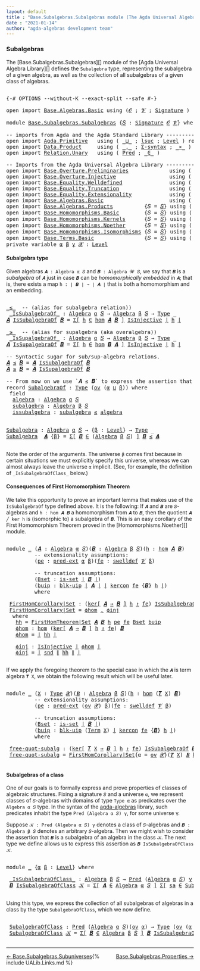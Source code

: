 ```yaml
---
layout: default
title : "Base.Subalgebras.Subalgebras module (The Agda Universal Algebra Library)"
date : "2021-01-14"
author: "agda-algebras development team"
---
```


### <a id="subalgebras">Subalgebras</a>

The [Base.Subalgebras.Subalgebras][] module of the [Agda Universal Algebra Library][] defines the `Subalgebra` type, representing the subalgebra of a given algebra, as well as the collection of all subalgebras of a given class of algebras.

<pre class="Agda">

<a id="466" class="Symbol">{-#</a> <a id="470" class="Keyword">OPTIONS</a> <a id="478" class="Pragma">--without-K</a> <a id="490" class="Pragma">--exact-split</a> <a id="504" class="Pragma">--safe</a> <a id="511" class="Symbol">#-}</a>

<a id="516" class="Keyword">open</a> <a id="521" class="Keyword">import</a> <a id="528" href="Base.Algebras.Basic.html" class="Module">Base.Algebras.Basic</a> <a id="548" class="Keyword">using</a> <a id="554" class="Symbol">(</a><a id="555" href="Base.Algebras.Basic.html#1160" class="Generalizable">𝓞</a> <a id="557" class="Symbol">;</a> <a id="559" href="Base.Algebras.Basic.html#1162" class="Generalizable">𝓥</a> <a id="561" class="Symbol">;</a> <a id="563" href="Base.Algebras.Basic.html#3888" class="Function">Signature</a> <a id="573" class="Symbol">)</a>

<a id="576" class="Keyword">module</a> <a id="583" href="Base.Subalgebras.Subalgebras.html" class="Module">Base.Subalgebras.Subalgebras</a> <a id="612" class="Symbol">{</a><a id="613" href="Base.Subalgebras.Subalgebras.html#613" class="Bound">𝑆</a> <a id="615" class="Symbol">:</a> <a id="617" href="Base.Algebras.Basic.html#3888" class="Function">Signature</a> <a id="627" href="Base.Algebras.Basic.html#1160" class="Generalizable">𝓞</a> <a id="629" href="Base.Algebras.Basic.html#1162" class="Generalizable">𝓥</a><a id="630" class="Symbol">}</a> <a id="632" class="Keyword">where</a>

<a id="639" class="Comment">-- imports from Agda and the Agda Standard Library ------------------------------------</a>
<a id="727" class="Keyword">open</a> <a id="732" class="Keyword">import</a> <a id="739" href="Agda.Primitive.html" class="Module">Agda.Primitive</a>   <a id="756" class="Keyword">using</a> <a id="762" class="Symbol">(</a> <a id="764" href="Agda.Primitive.html#810" class="Primitive Operator">_⊔_</a> <a id="768" class="Symbol">;</a> <a id="770" href="Agda.Primitive.html#780" class="Primitive">lsuc</a> <a id="775" class="Symbol">;</a> <a id="777" href="Agda.Primitive.html#597" class="Postulate">Level</a> <a id="783" class="Symbol">)</a> <a id="785" class="Keyword">renaming</a> <a id="794" class="Symbol">(</a> <a id="796" href="Agda.Primitive.html#326" class="Primitive">Set</a> <a id="800" class="Symbol">to</a> <a id="803" class="Primitive">Type</a> <a id="808" class="Symbol">)</a>
<a id="810" class="Keyword">open</a> <a id="815" class="Keyword">import</a> <a id="822" href="Data.Product.html" class="Module">Data.Product</a>     <a id="839" class="Keyword">using</a> <a id="845" class="Symbol">(</a> <a id="847" href="Agda.Builtin.Sigma.html#236" class="InductiveConstructor Operator">_,_</a> <a id="851" class="Symbol">;</a> <a id="853" href="Data.Product.html#916" class="Function">Σ-syntax</a> <a id="862" class="Symbol">;</a> <a id="864" href="Data.Product.html#1167" class="Function Operator">_×_</a> <a id="868" class="Symbol">)</a> <a id="870" class="Keyword">renaming</a> <a id="879" class="Symbol">(</a> <a id="881" href="Agda.Builtin.Sigma.html#264" class="Field">proj₂</a> <a id="887" class="Symbol">to</a> <a id="890" class="Field">snd</a> <a id="894" class="Symbol">)</a>
<a id="896" class="Keyword">open</a> <a id="901" class="Keyword">import</a> <a id="908" href="Relation.Unary.html" class="Module">Relation.Unary</a>   <a id="925" class="Keyword">using</a> <a id="931" class="Symbol">(</a> <a id="933" href="Relation.Unary.html#1101" class="Function">Pred</a> <a id="938" class="Symbol">;</a> <a id="940" href="Relation.Unary.html#1523" class="Function Operator">_∈_</a> <a id="944" class="Symbol">)</a>

<a id="947" class="Comment">-- Imports from the Agda Universal Algebra Library ------------------------------------</a>
<a id="1035" class="Keyword">open</a> <a id="1040" class="Keyword">import</a> <a id="1047" href="Base.Overture.Preliminaries.html" class="Module">Base.Overture.Preliminaries</a>             <a id="1087" class="Keyword">using</a> <a id="1093" class="Symbol">(</a> <a id="1095" href="Base.Overture.Preliminaries.html#4402" class="Function Operator">∣_∣</a> <a id="1099" class="Symbol">;</a> <a id="1101" href="Base.Overture.Preliminaries.html#4440" class="Function Operator">∥_∥</a> <a id="1105" class="Symbol">)</a>
<a id="1107" class="Keyword">open</a> <a id="1112" class="Keyword">import</a> <a id="1119" href="Base.Overture.Injective.html" class="Module">Base.Overture.Injective</a>                 <a id="1159" class="Keyword">using</a> <a id="1165" class="Symbol">(</a> <a id="1167" href="Base.Overture.Injective.html#1280" class="Function">IsInjective</a> <a id="1179" class="Symbol">)</a>
<a id="1181" class="Keyword">open</a> <a id="1186" class="Keyword">import</a> <a id="1193" href="Base.Equality.Welldefined.html" class="Module">Base.Equality.Welldefined</a>               <a id="1233" class="Keyword">using</a> <a id="1239" class="Symbol">(</a> <a id="1241" href="Base.Equality.Welldefined.html#2671" class="Function">swelldef</a> <a id="1250" class="Symbol">)</a>
<a id="1252" class="Keyword">open</a> <a id="1257" class="Keyword">import</a> <a id="1264" href="Base.Equality.Truncation.html" class="Module">Base.Equality.Truncation</a>                <a id="1304" class="Keyword">using</a> <a id="1310" class="Symbol">(</a> <a id="1312" href="Base.Equality.Truncation.html#6546" class="Function">is-set</a> <a id="1319" class="Symbol">;</a> <a id="1321" href="Base.Equality.Truncation.html#10819" class="Function">blk-uip</a> <a id="1329" class="Symbol">)</a>
<a id="1331" class="Keyword">open</a> <a id="1336" class="Keyword">import</a> <a id="1343" href="Base.Equality.Extensionality.html" class="Module">Base.Equality.Extensionality</a>            <a id="1383" class="Keyword">using</a> <a id="1389" class="Symbol">(</a> <a id="1391" href="Base.Equality.Extensionality.html#3111" class="Function">pred-ext</a> <a id="1400" class="Symbol">)</a>
<a id="1402" class="Keyword">open</a> <a id="1407" class="Keyword">import</a> <a id="1414" href="Base.Algebras.Basic.html" class="Module">Base.Algebras.Basic</a>                     <a id="1454" class="Keyword">using</a> <a id="1460" class="Symbol">(</a> <a id="1462" href="Base.Algebras.Basic.html#6257" class="Function">Algebra</a> <a id="1470" class="Symbol">)</a>
<a id="1472" class="Keyword">open</a> <a id="1477" class="Keyword">import</a> <a id="1484" href="Base.Algebras.Products.html" class="Module">Base.Algebras.Products</a>          <a id="1516" class="Symbol">{</a><a id="1517" class="Argument">𝑆</a> <a id="1519" class="Symbol">=</a> <a id="1521" href="Base.Subalgebras.Subalgebras.html#613" class="Bound">𝑆</a><a id="1522" class="Symbol">}</a> <a id="1524" class="Keyword">using</a> <a id="1530" class="Symbol">(</a> <a id="1532" href="Base.Algebras.Products.html#3165" class="Function">ov</a> <a id="1535" class="Symbol">)</a>
<a id="1537" class="Keyword">open</a> <a id="1542" class="Keyword">import</a> <a id="1549" href="Base.Homomorphisms.Basic.html" class="Module">Base.Homomorphisms.Basic</a>        <a id="1581" class="Symbol">{</a><a id="1582" class="Argument">𝑆</a> <a id="1584" class="Symbol">=</a> <a id="1586" href="Base.Subalgebras.Subalgebras.html#613" class="Bound">𝑆</a><a id="1587" class="Symbol">}</a> <a id="1589" class="Keyword">using</a> <a id="1595" class="Symbol">(</a> <a id="1597" href="Base.Homomorphisms.Basic.html#2682" class="Function">hom</a> <a id="1601" class="Symbol">)</a>
<a id="1603" class="Keyword">open</a> <a id="1608" class="Keyword">import</a> <a id="1615" href="Base.Homomorphisms.Kernels.html" class="Module">Base.Homomorphisms.Kernels</a>      <a id="1647" class="Symbol">{</a><a id="1648" class="Argument">𝑆</a> <a id="1650" class="Symbol">=</a> <a id="1652" href="Base.Subalgebras.Subalgebras.html#613" class="Bound">𝑆</a><a id="1653" class="Symbol">}</a> <a id="1655" class="Keyword">using</a> <a id="1661" class="Symbol">(</a> <a id="1663" href="Base.Homomorphisms.Kernels.html#2677" class="Function">kercon</a> <a id="1670" class="Symbol">;</a> <a id="1672" href="Base.Homomorphisms.Kernels.html#3085" class="Function Operator">ker[_⇒_]_↾_</a> <a id="1684" class="Symbol">)</a>
<a id="1686" class="Keyword">open</a> <a id="1691" class="Keyword">import</a> <a id="1698" href="Base.Homomorphisms.Noether.html" class="Module">Base.Homomorphisms.Noether</a>      <a id="1730" class="Symbol">{</a><a id="1731" class="Argument">𝑆</a> <a id="1733" class="Symbol">=</a> <a id="1735" href="Base.Subalgebras.Subalgebras.html#613" class="Bound">𝑆</a><a id="1736" class="Symbol">}</a> <a id="1738" class="Keyword">using</a> <a id="1744" class="Symbol">(</a> <a id="1746" href="Base.Homomorphisms.Noether.html#4040" class="Function">FirstHomTheorem|Set</a> <a id="1766" class="Symbol">)</a>
<a id="1768" class="Keyword">open</a> <a id="1773" class="Keyword">import</a> <a id="1780" href="Base.Homomorphisms.Isomorphisms.html" class="Module">Base.Homomorphisms.Isomorphisms</a> <a id="1812" class="Symbol">{</a><a id="1813" class="Argument">𝑆</a> <a id="1815" class="Symbol">=</a> <a id="1817" href="Base.Subalgebras.Subalgebras.html#613" class="Bound">𝑆</a><a id="1818" class="Symbol">}</a> <a id="1820" class="Keyword">using</a> <a id="1826" class="Symbol">(</a> <a id="1828" href="Base.Homomorphisms.Isomorphisms.html#2378" class="Record Operator">_≅_</a> <a id="1832" class="Symbol">)</a>
<a id="1834" class="Keyword">open</a> <a id="1839" class="Keyword">import</a> <a id="1846" href="Base.Terms.Basic.html" class="Module">Base.Terms.Basic</a>                <a id="1878" class="Symbol">{</a><a id="1879" class="Argument">𝑆</a> <a id="1881" class="Symbol">=</a> <a id="1883" href="Base.Subalgebras.Subalgebras.html#613" class="Bound">𝑆</a><a id="1884" class="Symbol">}</a> <a id="1886" class="Keyword">using</a> <a id="1892" class="Symbol">(</a> <a id="1894" href="Base.Terms.Basic.html#3304" class="Function">𝑻</a> <a id="1896" class="Symbol">;</a> <a id="1898" href="Base.Terms.Basic.html#2021" class="Datatype">Term</a> <a id="1903" class="Symbol">)</a>
<a id="1905" class="Keyword">private</a> <a id="1913" class="Keyword">variable</a> <a id="1922" href="Base.Subalgebras.Subalgebras.html#1922" class="Generalizable">α</a> <a id="1924" href="Base.Subalgebras.Subalgebras.html#1924" class="Generalizable">β</a> <a id="1926" href="Base.Subalgebras.Subalgebras.html#1926" class="Generalizable">γ</a> <a id="1928" href="Base.Subalgebras.Subalgebras.html#1928" class="Generalizable">𝓧</a> <a id="1930" class="Symbol">:</a> <a id="1932" href="Agda.Primitive.html#597" class="Postulate">Level</a>
</pre>


#### <a id="subalgebra-type">Subalgebra type</a>

Given algebras `𝑨 : Algebra α 𝑆` and `𝑩 : Algebra 𝓦 𝑆`, we say that `𝑩` is a *subalgebra* of `𝑨` just in case `𝑩` can be *homomorphically embedded* in `𝑨`; that is, there exists a map `h : ∣ 𝑩 ∣ → ∣ 𝑨 ∣` that is both a homomorphism and an embedding.

<pre class="Agda">

<a id="_≤_"></a><a id="2266" href="Base.Subalgebras.Subalgebras.html#2266" class="Function Operator">_≤_</a>  <a id="2271" class="Comment">-- (alias for subalgebra relation))</a>
 <a id="_IsSubalgebraOf_"></a><a id="2308" href="Base.Subalgebras.Subalgebras.html#2308" class="Function Operator">_IsSubalgebraOf_</a> <a id="2325" class="Symbol">:</a> <a id="2327" href="Base.Algebras.Basic.html#6257" class="Function">Algebra</a> <a id="2335" href="Base.Subalgebras.Subalgebras.html#1922" class="Generalizable">α</a> <a id="2337" href="Base.Subalgebras.Subalgebras.html#613" class="Bound">𝑆</a> <a id="2339" class="Symbol">→</a> <a id="2341" href="Base.Algebras.Basic.html#6257" class="Function">Algebra</a> <a id="2349" href="Base.Subalgebras.Subalgebras.html#1924" class="Generalizable">β</a> <a id="2351" href="Base.Subalgebras.Subalgebras.html#613" class="Bound">𝑆</a> <a id="2353" class="Symbol">→</a> <a id="2355" href="Base.Subalgebras.Subalgebras.html#803" class="Primitive">Type</a> <a id="2360" class="Symbol">_</a>
<a id="2362" href="Base.Subalgebras.Subalgebras.html#2362" class="Bound">𝑨</a> <a id="2364" href="Base.Subalgebras.Subalgebras.html#2308" class="Function Operator">IsSubalgebraOf</a> <a id="2379" href="Base.Subalgebras.Subalgebras.html#2379" class="Bound">𝑩</a> <a id="2381" class="Symbol">=</a> <a id="2383" href="Data.Product.html#916" class="Function">Σ[</a> <a id="2386" href="Base.Subalgebras.Subalgebras.html#2386" class="Bound">h</a> <a id="2388" href="Data.Product.html#916" class="Function">∈</a> <a id="2390" href="Base.Homomorphisms.Basic.html#2682" class="Function">hom</a> <a id="2394" href="Base.Subalgebras.Subalgebras.html#2362" class="Bound">𝑨</a> <a id="2396" href="Base.Subalgebras.Subalgebras.html#2379" class="Bound">𝑩</a> <a id="2398" href="Data.Product.html#916" class="Function">]</a> <a id="2400" href="Base.Overture.Injective.html#1280" class="Function">IsInjective</a> <a id="2412" href="Base.Overture.Preliminaries.html#4402" class="Function Operator">∣</a> <a id="2414" href="Base.Subalgebras.Subalgebras.html#2386" class="Bound">h</a> <a id="2416" href="Base.Overture.Preliminaries.html#4402" class="Function Operator">∣</a>

<a id="_≥_"></a><a id="2419" href="Base.Subalgebras.Subalgebras.html#2419" class="Function Operator">_≥_</a>  <a id="2424" class="Comment">-- (alias for supalgebra (aka overalgebra))</a>
 <a id="_IsSupalgebraOf_"></a><a id="2469" href="Base.Subalgebras.Subalgebras.html#2469" class="Function Operator">_IsSupalgebraOf_</a> <a id="2486" class="Symbol">:</a> <a id="2488" href="Base.Algebras.Basic.html#6257" class="Function">Algebra</a> <a id="2496" href="Base.Subalgebras.Subalgebras.html#1922" class="Generalizable">α</a> <a id="2498" href="Base.Subalgebras.Subalgebras.html#613" class="Bound">𝑆</a> <a id="2500" class="Symbol">→</a> <a id="2502" href="Base.Algebras.Basic.html#6257" class="Function">Algebra</a> <a id="2510" href="Base.Subalgebras.Subalgebras.html#1924" class="Generalizable">β</a> <a id="2512" href="Base.Subalgebras.Subalgebras.html#613" class="Bound">𝑆</a> <a id="2514" class="Symbol">→</a> <a id="2516" href="Base.Subalgebras.Subalgebras.html#803" class="Primitive">Type</a> <a id="2521" class="Symbol">_</a>
<a id="2523" href="Base.Subalgebras.Subalgebras.html#2523" class="Bound">𝑨</a> <a id="2525" href="Base.Subalgebras.Subalgebras.html#2469" class="Function Operator">IsSupalgebraOf</a> <a id="2540" href="Base.Subalgebras.Subalgebras.html#2540" class="Bound">𝑩</a> <a id="2542" class="Symbol">=</a> <a id="2544" href="Data.Product.html#916" class="Function">Σ[</a> <a id="2547" href="Base.Subalgebras.Subalgebras.html#2547" class="Bound">h</a> <a id="2549" href="Data.Product.html#916" class="Function">∈</a> <a id="2551" href="Base.Homomorphisms.Basic.html#2682" class="Function">hom</a> <a id="2555" href="Base.Subalgebras.Subalgebras.html#2540" class="Bound">𝑩</a> <a id="2557" href="Base.Subalgebras.Subalgebras.html#2523" class="Bound">𝑨</a> <a id="2559" href="Data.Product.html#916" class="Function">]</a> <a id="2561" href="Base.Overture.Injective.html#1280" class="Function">IsInjective</a> <a id="2573" href="Base.Overture.Preliminaries.html#4402" class="Function Operator">∣</a> <a id="2575" href="Base.Subalgebras.Subalgebras.html#2547" class="Bound">h</a> <a id="2577" href="Base.Overture.Preliminaries.html#4402" class="Function Operator">∣</a>

<a id="2580" class="Comment">-- Syntactic sugar for sub/sup-algebra relations.</a>
<a id="2630" href="Base.Subalgebras.Subalgebras.html#2630" class="Bound">𝑨</a> <a id="2632" href="Base.Subalgebras.Subalgebras.html#2266" class="Function Operator">≤</a> <a id="2634" href="Base.Subalgebras.Subalgebras.html#2634" class="Bound">𝑩</a> <a id="2636" class="Symbol">=</a> <a id="2638" href="Base.Subalgebras.Subalgebras.html#2630" class="Bound">𝑨</a> <a id="2640" href="Base.Subalgebras.Subalgebras.html#2308" class="Function Operator">IsSubalgebraOf</a> <a id="2655" href="Base.Subalgebras.Subalgebras.html#2634" class="Bound">𝑩</a>
<a id="2657" href="Base.Subalgebras.Subalgebras.html#2657" class="Bound">𝑨</a> <a id="2659" href="Base.Subalgebras.Subalgebras.html#2419" class="Function Operator">≥</a> <a id="2661" href="Base.Subalgebras.Subalgebras.html#2661" class="Bound">𝑩</a> <a id="2663" class="Symbol">=</a> <a id="2665" href="Base.Subalgebras.Subalgebras.html#2657" class="Bound">𝑨</a> <a id="2667" href="Base.Subalgebras.Subalgebras.html#2469" class="Function Operator">IsSupalgebraOf</a> <a id="2682" href="Base.Subalgebras.Subalgebras.html#2661" class="Bound">𝑩</a>

<a id="2685" class="Comment">-- From now on we use `𝑨 ≤ 𝑩` to express the assertion that `𝑨` is a subalgebra of `𝑩`.</a>
<a id="2773" class="Keyword">record</a> <a id="SubalgebraOf"></a><a id="2780" href="Base.Subalgebras.Subalgebras.html#2780" class="Record">SubalgebraOf</a> <a id="2793" class="Symbol">:</a> <a id="2795" href="Base.Subalgebras.Subalgebras.html#803" class="Primitive">Type</a> <a id="2800" class="Symbol">(</a><a id="2801" href="Base.Algebras.Products.html#3165" class="Function">ov</a> <a id="2804" class="Symbol">(</a><a id="2805" href="Base.Subalgebras.Subalgebras.html#2805" class="Bound">α</a> <a id="2807" href="Agda.Primitive.html#810" class="Primitive Operator">⊔</a> <a id="2809" href="Base.Subalgebras.Subalgebras.html#2809" class="Bound">β</a><a id="2810" class="Symbol">))</a> <a id="2813" class="Keyword">where</a>
 <a id="2820" class="Keyword">field</a>
  <a id="SubalgebraOf.algebra"></a><a id="2828" href="Base.Subalgebras.Subalgebras.html#2828" class="Field">algebra</a> <a id="2836" class="Symbol">:</a> <a id="2838" href="Base.Algebras.Basic.html#6257" class="Function">Algebra</a> <a id="2846" href="Base.Subalgebras.Subalgebras.html#2805" class="Bound">α</a> <a id="2848" href="Base.Subalgebras.Subalgebras.html#613" class="Bound">𝑆</a>
  <a id="SubalgebraOf.subalgebra"></a><a id="2852" href="Base.Subalgebras.Subalgebras.html#2852" class="Field">subalgebra</a> <a id="2863" class="Symbol">:</a> <a id="2865" href="Base.Algebras.Basic.html#6257" class="Function">Algebra</a> <a id="2873" href="Base.Subalgebras.Subalgebras.html#2809" class="Bound">β</a> <a id="2875" href="Base.Subalgebras.Subalgebras.html#613" class="Bound">𝑆</a>
  <a id="SubalgebraOf.issubalgebra"></a><a id="2879" href="Base.Subalgebras.Subalgebras.html#2879" class="Field">issubalgebra</a> <a id="2892" class="Symbol">:</a> <a id="2894" href="Base.Subalgebras.Subalgebras.html#2852" class="Field">subalgebra</a> <a id="2905" href="Base.Subalgebras.Subalgebras.html#2266" class="Function Operator">≤</a> <a id="2907" href="Base.Subalgebras.Subalgebras.html#2828" class="Field">algebra</a>


<a id="Subalgebra"></a><a id="2917" href="Base.Subalgebras.Subalgebras.html#2917" class="Function">Subalgebra</a> <a id="2928" class="Symbol">:</a> <a id="2930" href="Base.Algebras.Basic.html#6257" class="Function">Algebra</a> <a id="2938" href="Base.Subalgebras.Subalgebras.html#1922" class="Generalizable">α</a> <a id="2940" href="Base.Subalgebras.Subalgebras.html#613" class="Bound">𝑆</a> <a id="2942" class="Symbol">→</a> <a id="2944" class="Symbol">{</a><a id="2945" href="Base.Subalgebras.Subalgebras.html#2945" class="Bound">β</a> <a id="2947" class="Symbol">:</a> <a id="2949" href="Agda.Primitive.html#597" class="Postulate">Level</a><a id="2954" class="Symbol">}</a> <a id="2956" class="Symbol">→</a> <a id="2958" href="Base.Subalgebras.Subalgebras.html#803" class="Primitive">Type</a> <a id="2963" class="Symbol">_</a>
<a id="2965" href="Base.Subalgebras.Subalgebras.html#2917" class="Function">Subalgebra</a>  <a id="2977" href="Base.Subalgebras.Subalgebras.html#2977" class="Bound">𝑨</a> <a id="2979" class="Symbol">{</a><a id="2980" href="Base.Subalgebras.Subalgebras.html#2980" class="Bound">β</a><a id="2981" class="Symbol">}</a> <a id="2983" class="Symbol">=</a> <a id="2985" href="Data.Product.html#916" class="Function">Σ[</a> <a id="2988" href="Base.Subalgebras.Subalgebras.html#2988" class="Bound">𝑩</a> <a id="2990" href="Data.Product.html#916" class="Function">∈</a> <a id="2992" class="Symbol">(</a><a id="2993" href="Base.Algebras.Basic.html#6257" class="Function">Algebra</a> <a id="3001" href="Base.Subalgebras.Subalgebras.html#2980" class="Bound">β</a> <a id="3003" href="Base.Subalgebras.Subalgebras.html#613" class="Bound">𝑆</a><a id="3004" class="Symbol">)</a> <a id="3006" href="Data.Product.html#916" class="Function">]</a> <a id="3008" href="Base.Subalgebras.Subalgebras.html#2988" class="Bound">𝑩</a> <a id="3010" href="Base.Subalgebras.Subalgebras.html#2266" class="Function Operator">≤</a> <a id="3012" href="Base.Subalgebras.Subalgebras.html#2977" class="Bound">𝑨</a>

</pre>


Note the order of the arguments.  The universe `β` comes first because in certain situations we must explicitly specify this universe, whereas we can almost always leave the universe `α` implicit. (See, for example, the definition of `_IsSubalgebraOfClass_` below.)


#### <a id="consequences-of-first-homomorphism-theorem">Consequences of First Homomorphism Theorem</a>

We take this opportunity to prove an important lemma that makes use of the `IsSubalgebraOf` type defined above.  It is the following: If `𝑨` and `𝑩` are `𝑆`-algebras and `h : hom 𝑨 𝑩` a homomorphism from `𝑨` to `𝑩`, then the quotient `𝑨 ╱ ker h` is (isomorphic to) a subalgebra of `𝑩`.  This is an easy corollary of the First Homomorphism Theorem proved in the [Homomorphisms.Noether][] module.

<pre class="Agda">

<a id="3810" class="Keyword">module</a> <a id="3817" href="Base.Subalgebras.Subalgebras.html#3817" class="Module">_</a> <a id="3819" class="Symbol">(</a><a id="3820" href="Base.Subalgebras.Subalgebras.html#3820" class="Bound">𝑨</a> <a id="3822" class="Symbol">:</a> <a id="3824" href="Base.Algebras.Basic.html#6257" class="Function">Algebra</a> <a id="3832" href="Base.Subalgebras.Subalgebras.html#1922" class="Generalizable">α</a> <a id="3834" href="Base.Subalgebras.Subalgebras.html#613" class="Bound">𝑆</a><a id="3835" class="Symbol">)(</a><a id="3837" href="Base.Subalgebras.Subalgebras.html#3837" class="Bound">𝑩</a> <a id="3839" class="Symbol">:</a> <a id="3841" href="Base.Algebras.Basic.html#6257" class="Function">Algebra</a> <a id="3849" href="Base.Subalgebras.Subalgebras.html#1924" class="Generalizable">β</a> <a id="3851" href="Base.Subalgebras.Subalgebras.html#613" class="Bound">𝑆</a><a id="3852" class="Symbol">)(</a><a id="3854" href="Base.Subalgebras.Subalgebras.html#3854" class="Bound">h</a> <a id="3856" class="Symbol">:</a> <a id="3858" href="Base.Homomorphisms.Basic.html#2682" class="Function">hom</a> <a id="3862" href="Base.Subalgebras.Subalgebras.html#3820" class="Bound">𝑨</a> <a id="3864" href="Base.Subalgebras.Subalgebras.html#3837" class="Bound">𝑩</a><a id="3865" class="Symbol">)</a>
         <a id="3876" class="Comment">-- extensionality assumptions:</a>
         <a id="3916" class="Symbol">(</a><a id="3917" href="Base.Subalgebras.Subalgebras.html#3917" class="Bound">pe</a> <a id="3920" class="Symbol">:</a> <a id="3922" href="Base.Equality.Extensionality.html#3111" class="Function">pred-ext</a> <a id="3931" href="Base.Subalgebras.Subalgebras.html#1922" class="Generalizable">α</a> <a id="3933" href="Base.Subalgebras.Subalgebras.html#1924" class="Generalizable">β</a><a id="3934" class="Symbol">)(</a><a id="3936" href="Base.Subalgebras.Subalgebras.html#3936" class="Bound">fe</a> <a id="3939" class="Symbol">:</a> <a id="3941" href="Base.Equality.Welldefined.html#2671" class="Function">swelldef</a> <a id="3950" href="Base.Subalgebras.Subalgebras.html#629" class="Bound">𝓥</a> <a id="3952" href="Base.Subalgebras.Subalgebras.html#1924" class="Generalizable">β</a><a id="3953" class="Symbol">)</a>

         <a id="3965" class="Comment">-- truncation assumptions:</a>
         <a id="4001" class="Symbol">(</a><a id="4002" href="Base.Subalgebras.Subalgebras.html#4002" class="Bound">Bset</a> <a id="4007" class="Symbol">:</a> <a id="4009" href="Base.Equality.Truncation.html#6546" class="Function">is-set</a> <a id="4016" href="Base.Overture.Preliminaries.html#4402" class="Function Operator">∣</a> <a id="4018" href="Base.Subalgebras.Subalgebras.html#3837" class="Bound">𝑩</a> <a id="4020" href="Base.Overture.Preliminaries.html#4402" class="Function Operator">∣</a><a id="4021" class="Symbol">)</a>
         <a id="4032" class="Symbol">(</a><a id="4033" href="Base.Subalgebras.Subalgebras.html#4033" class="Bound">buip</a> <a id="4038" class="Symbol">:</a> <a id="4040" href="Base.Equality.Truncation.html#10819" class="Function">blk-uip</a> <a id="4048" href="Base.Overture.Preliminaries.html#4402" class="Function Operator">∣</a> <a id="4050" href="Base.Subalgebras.Subalgebras.html#3820" class="Bound">𝑨</a> <a id="4052" href="Base.Overture.Preliminaries.html#4402" class="Function Operator">∣</a> <a id="4054" href="Base.Overture.Preliminaries.html#4402" class="Function Operator">∣</a> <a id="4056" href="Base.Homomorphisms.Kernels.html#2677" class="Function">kercon</a> <a id="4063" href="Base.Subalgebras.Subalgebras.html#3936" class="Bound">fe</a> <a id="4066" class="Symbol">{</a><a id="4067" href="Base.Subalgebras.Subalgebras.html#3837" class="Bound">𝑩</a><a id="4068" class="Symbol">}</a> <a id="4070" href="Base.Subalgebras.Subalgebras.html#3854" class="Bound">h</a> <a id="4072" href="Base.Overture.Preliminaries.html#4402" class="Function Operator">∣</a><a id="4073" class="Symbol">)</a>
         <a id="4084" class="Keyword">where</a>

 <a id="4092" href="Base.Subalgebras.Subalgebras.html#4092" class="Function">FirstHomCorollary|Set</a> <a id="4114" class="Symbol">:</a> <a id="4116" class="Symbol">(</a><a id="4117" href="Base.Homomorphisms.Kernels.html#3085" class="Function Operator">ker[</a> <a id="4122" href="Base.Subalgebras.Subalgebras.html#3820" class="Bound">𝑨</a> <a id="4124" href="Base.Homomorphisms.Kernels.html#3085" class="Function Operator">⇒</a> <a id="4126" href="Base.Subalgebras.Subalgebras.html#3837" class="Bound">𝑩</a> <a id="4128" href="Base.Homomorphisms.Kernels.html#3085" class="Function Operator">]</a> <a id="4130" href="Base.Subalgebras.Subalgebras.html#3854" class="Bound">h</a> <a id="4132" href="Base.Homomorphisms.Kernels.html#3085" class="Function Operator">↾</a> <a id="4134" href="Base.Subalgebras.Subalgebras.html#3936" class="Bound">fe</a><a id="4136" class="Symbol">)</a> <a id="4138" href="Base.Subalgebras.Subalgebras.html#2308" class="Function Operator">IsSubalgebraOf</a> <a id="4153" href="Base.Subalgebras.Subalgebras.html#3837" class="Bound">𝑩</a>
 <a id="4156" href="Base.Subalgebras.Subalgebras.html#4092" class="Function">FirstHomCorollary|Set</a> <a id="4178" class="Symbol">=</a> <a id="4180" href="Base.Subalgebras.Subalgebras.html#4253" class="Function">ϕhom</a> <a id="4185" href="Agda.Builtin.Sigma.html#236" class="InductiveConstructor Operator">,</a> <a id="4187" href="Base.Subalgebras.Subalgebras.html#4309" class="Function">ϕinj</a>
  <a id="4194" class="Keyword">where</a>
   <a id="4203" href="Base.Subalgebras.Subalgebras.html#4203" class="Function">hh</a> <a id="4206" class="Symbol">=</a> <a id="4208" href="Base.Homomorphisms.Noether.html#4040" class="Function">FirstHomTheorem|Set</a> <a id="4228" href="Base.Subalgebras.Subalgebras.html#3820" class="Bound">𝑨</a> <a id="4230" href="Base.Subalgebras.Subalgebras.html#3837" class="Bound">𝑩</a> <a id="4232" href="Base.Subalgebras.Subalgebras.html#3854" class="Bound">h</a> <a id="4234" href="Base.Subalgebras.Subalgebras.html#3917" class="Bound">pe</a> <a id="4237" href="Base.Subalgebras.Subalgebras.html#3936" class="Bound">fe</a> <a id="4240" href="Base.Subalgebras.Subalgebras.html#4002" class="Bound">Bset</a> <a id="4245" href="Base.Subalgebras.Subalgebras.html#4033" class="Bound">buip</a>
   <a id="4253" href="Base.Subalgebras.Subalgebras.html#4253" class="Function">ϕhom</a> <a id="4258" class="Symbol">:</a> <a id="4260" href="Base.Homomorphisms.Basic.html#2682" class="Function">hom</a> <a id="4264" class="Symbol">(</a><a id="4265" href="Base.Homomorphisms.Kernels.html#3085" class="Function Operator">ker[</a> <a id="4270" href="Base.Subalgebras.Subalgebras.html#3820" class="Bound">𝑨</a> <a id="4272" href="Base.Homomorphisms.Kernels.html#3085" class="Function Operator">⇒</a> <a id="4274" href="Base.Subalgebras.Subalgebras.html#3837" class="Bound">𝑩</a> <a id="4276" href="Base.Homomorphisms.Kernels.html#3085" class="Function Operator">]</a> <a id="4278" href="Base.Subalgebras.Subalgebras.html#3854" class="Bound">h</a> <a id="4280" href="Base.Homomorphisms.Kernels.html#3085" class="Function Operator">↾</a> <a id="4282" href="Base.Subalgebras.Subalgebras.html#3936" class="Bound">fe</a><a id="4284" class="Symbol">)</a> <a id="4286" href="Base.Subalgebras.Subalgebras.html#3837" class="Bound">𝑩</a>
   <a id="4291" href="Base.Subalgebras.Subalgebras.html#4253" class="Function">ϕhom</a> <a id="4296" class="Symbol">=</a> <a id="4298" href="Base.Overture.Preliminaries.html#4402" class="Function Operator">∣</a> <a id="4300" href="Base.Subalgebras.Subalgebras.html#4203" class="Function">hh</a> <a id="4303" href="Base.Overture.Preliminaries.html#4402" class="Function Operator">∣</a>

   <a id="4309" href="Base.Subalgebras.Subalgebras.html#4309" class="Function">ϕinj</a> <a id="4314" class="Symbol">:</a> <a id="4316" href="Base.Overture.Injective.html#1280" class="Function">IsInjective</a> <a id="4328" href="Base.Overture.Preliminaries.html#4402" class="Function Operator">∣</a> <a id="4330" href="Base.Subalgebras.Subalgebras.html#4253" class="Function">ϕhom</a> <a id="4335" href="Base.Overture.Preliminaries.html#4402" class="Function Operator">∣</a>
   <a id="4340" href="Base.Subalgebras.Subalgebras.html#4309" class="Function">ϕinj</a> <a id="4345" class="Symbol">=</a> <a id="4347" href="Base.Overture.Preliminaries.html#4402" class="Function Operator">∣</a> <a id="4349" href="Base.Subalgebras.Subalgebras.html#890" class="Field">snd</a> <a id="4353" href="Base.Overture.Preliminaries.html#4440" class="Function Operator">∥</a> <a id="4355" href="Base.Subalgebras.Subalgebras.html#4203" class="Function">hh</a> <a id="4358" href="Base.Overture.Preliminaries.html#4440" class="Function Operator">∥</a> <a id="4360" href="Base.Overture.Preliminaries.html#4402" class="Function Operator">∣</a>

</pre>

If we apply the foregoing theorem to the special case in which the `𝑨` is term algebra `𝑻 X`, we obtain the following result which will be useful later.

<pre class="Agda">

<a id="4543" class="Keyword">module</a> <a id="4550" href="Base.Subalgebras.Subalgebras.html#4550" class="Module">_</a> <a id="4552" class="Symbol">(</a><a id="4553" href="Base.Subalgebras.Subalgebras.html#4553" class="Bound">X</a> <a id="4555" class="Symbol">:</a> <a id="4557" href="Base.Subalgebras.Subalgebras.html#803" class="Primitive">Type</a> <a id="4562" href="Base.Subalgebras.Subalgebras.html#1928" class="Generalizable">𝓧</a><a id="4563" class="Symbol">)(</a><a id="4565" href="Base.Subalgebras.Subalgebras.html#4565" class="Bound">𝑩</a> <a id="4567" class="Symbol">:</a> <a id="4569" href="Base.Algebras.Basic.html#6257" class="Function">Algebra</a> <a id="4577" href="Base.Subalgebras.Subalgebras.html#1924" class="Generalizable">β</a> <a id="4579" href="Base.Subalgebras.Subalgebras.html#613" class="Bound">𝑆</a><a id="4580" class="Symbol">)(</a><a id="4582" href="Base.Subalgebras.Subalgebras.html#4582" class="Bound">h</a> <a id="4584" class="Symbol">:</a> <a id="4586" href="Base.Homomorphisms.Basic.html#2682" class="Function">hom</a> <a id="4590" class="Symbol">(</a><a id="4591" href="Base.Terms.Basic.html#3304" class="Function">𝑻</a> <a id="4593" href="Base.Subalgebras.Subalgebras.html#4553" class="Bound">X</a><a id="4594" class="Symbol">)</a> <a id="4596" href="Base.Subalgebras.Subalgebras.html#4565" class="Bound">𝑩</a><a id="4597" class="Symbol">)</a>
         <a id="4608" class="Comment">-- extensionality assumptions:</a>
         <a id="4648" class="Symbol">(</a><a id="4649" href="Base.Subalgebras.Subalgebras.html#4649" class="Bound">pe</a> <a id="4652" class="Symbol">:</a> <a id="4654" href="Base.Equality.Extensionality.html#3111" class="Function">pred-ext</a> <a id="4663" class="Symbol">(</a><a id="4664" href="Base.Algebras.Products.html#3165" class="Function">ov</a> <a id="4667" href="Base.Subalgebras.Subalgebras.html#1928" class="Generalizable">𝓧</a><a id="4668" class="Symbol">)</a> <a id="4670" href="Base.Subalgebras.Subalgebras.html#1924" class="Generalizable">β</a><a id="4671" class="Symbol">)(</a><a id="4673" href="Base.Subalgebras.Subalgebras.html#4673" class="Bound">fe</a> <a id="4676" class="Symbol">:</a> <a id="4678" href="Base.Equality.Welldefined.html#2671" class="Function">swelldef</a> <a id="4687" href="Base.Subalgebras.Subalgebras.html#629" class="Bound">𝓥</a> <a id="4689" href="Base.Subalgebras.Subalgebras.html#1924" class="Generalizable">β</a><a id="4690" class="Symbol">)</a>

         <a id="4702" class="Comment">-- truncation assumptions:</a>
         <a id="4738" class="Symbol">(</a><a id="4739" href="Base.Subalgebras.Subalgebras.html#4739" class="Bound">Bset</a> <a id="4744" class="Symbol">:</a> <a id="4746" href="Base.Equality.Truncation.html#6546" class="Function">is-set</a> <a id="4753" href="Base.Overture.Preliminaries.html#4402" class="Function Operator">∣</a> <a id="4755" href="Base.Subalgebras.Subalgebras.html#4565" class="Bound">𝑩</a> <a id="4757" href="Base.Overture.Preliminaries.html#4402" class="Function Operator">∣</a><a id="4758" class="Symbol">)</a>
         <a id="4769" class="Symbol">(</a><a id="4770" href="Base.Subalgebras.Subalgebras.html#4770" class="Bound">buip</a> <a id="4775" class="Symbol">:</a> <a id="4777" href="Base.Equality.Truncation.html#10819" class="Function">blk-uip</a> <a id="4785" class="Symbol">(</a><a id="4786" href="Base.Terms.Basic.html#2021" class="Datatype">Term</a> <a id="4791" href="Base.Subalgebras.Subalgebras.html#4553" class="Bound">X</a><a id="4792" class="Symbol">)</a> <a id="4794" href="Base.Overture.Preliminaries.html#4402" class="Function Operator">∣</a> <a id="4796" href="Base.Homomorphisms.Kernels.html#2677" class="Function">kercon</a> <a id="4803" href="Base.Subalgebras.Subalgebras.html#4673" class="Bound">fe</a> <a id="4806" class="Symbol">{</a><a id="4807" href="Base.Subalgebras.Subalgebras.html#4565" class="Bound">𝑩</a><a id="4808" class="Symbol">}</a> <a id="4810" href="Base.Subalgebras.Subalgebras.html#4582" class="Bound">h</a> <a id="4812" href="Base.Overture.Preliminaries.html#4402" class="Function Operator">∣</a><a id="4813" class="Symbol">)</a>
         <a id="4824" class="Keyword">where</a>

 <a id="4832" href="Base.Subalgebras.Subalgebras.html#4832" class="Function">free-quot-subalg</a> <a id="4849" class="Symbol">:</a> <a id="4851" class="Symbol">(</a><a id="4852" href="Base.Homomorphisms.Kernels.html#3085" class="Function Operator">ker[</a> <a id="4857" href="Base.Terms.Basic.html#3304" class="Function">𝑻</a> <a id="4859" href="Base.Subalgebras.Subalgebras.html#4553" class="Bound">X</a> <a id="4861" href="Base.Homomorphisms.Kernels.html#3085" class="Function Operator">⇒</a> <a id="4863" href="Base.Subalgebras.Subalgebras.html#4565" class="Bound">𝑩</a> <a id="4865" href="Base.Homomorphisms.Kernels.html#3085" class="Function Operator">]</a> <a id="4867" href="Base.Subalgebras.Subalgebras.html#4582" class="Bound">h</a> <a id="4869" href="Base.Homomorphisms.Kernels.html#3085" class="Function Operator">↾</a> <a id="4871" href="Base.Subalgebras.Subalgebras.html#4673" class="Bound">fe</a><a id="4873" class="Symbol">)</a> <a id="4875" href="Base.Subalgebras.Subalgebras.html#2308" class="Function Operator">IsSubalgebraOf</a> <a id="4890" href="Base.Subalgebras.Subalgebras.html#4565" class="Bound">𝑩</a>
 <a id="4893" href="Base.Subalgebras.Subalgebras.html#4832" class="Function">free-quot-subalg</a> <a id="4910" class="Symbol">=</a> <a id="4912" href="Base.Subalgebras.Subalgebras.html#4092" class="Function">FirstHomCorollary|Set</a><a id="4933" class="Symbol">{</a><a id="4934" class="Argument">α</a> <a id="4936" class="Symbol">=</a> <a id="4938" href="Base.Algebras.Products.html#3165" class="Function">ov</a> <a id="4941" href="Base.Subalgebras.Subalgebras.html#4562" class="Bound">𝓧</a><a id="4942" class="Symbol">}(</a><a id="4944" href="Base.Terms.Basic.html#3304" class="Function">𝑻</a> <a id="4946" href="Base.Subalgebras.Subalgebras.html#4553" class="Bound">X</a><a id="4947" class="Symbol">)</a> <a id="4949" href="Base.Subalgebras.Subalgebras.html#4565" class="Bound">𝑩</a> <a id="4951" href="Base.Subalgebras.Subalgebras.html#4582" class="Bound">h</a> <a id="4953" href="Base.Subalgebras.Subalgebras.html#4649" class="Bound">pe</a> <a id="4956" href="Base.Subalgebras.Subalgebras.html#4673" class="Bound">fe</a> <a id="4959" href="Base.Subalgebras.Subalgebras.html#4739" class="Bound">Bset</a> <a id="4964" href="Base.Subalgebras.Subalgebras.html#4770" class="Bound">buip</a>

</pre>

#### <a id="subalgebras-of-a-class">Subalgebras of a class</a>

One of our goals is to formally express and prove properties of classes of algebraic structures.  Fixing a signature `𝑆` and a universe `α`, we represent classes of `𝑆`-algebras with domains of type `Type α` as predicates over the `Algebra α 𝑆` type. In the syntax of the [agda-algebras](https://github.com/ualib/agda-algebras) library, such predicates inhabit the type `Pred (Algebra α 𝑆) γ`, for some universe γ.

Suppose `𝒦 : Pred (Algebra α 𝑆) γ` denotes a class of `𝑆`-algebras and `𝑩 : Algebra β 𝑆` denotes an arbitrary `𝑆`-algebra. Then we might wish to consider the assertion that `𝑩` is a subalgebra of an algebra in the class `𝒦`.  The next type we define allows us to express this assertion as `𝑩 IsSubalgebraOfClass 𝒦`.

<pre class="Agda">

<a id="5793" class="Keyword">module</a> <a id="5800" href="Base.Subalgebras.Subalgebras.html#5800" class="Module">_</a> <a id="5802" class="Symbol">{</a><a id="5803" href="Base.Subalgebras.Subalgebras.html#5803" class="Bound">α</a> <a id="5805" href="Base.Subalgebras.Subalgebras.html#5805" class="Bound">β</a> <a id="5807" class="Symbol">:</a> <a id="5809" href="Agda.Primitive.html#597" class="Postulate">Level</a><a id="5814" class="Symbol">}</a> <a id="5816" class="Keyword">where</a>

 <a id="5824" href="Base.Subalgebras.Subalgebras.html#5824" class="Function Operator">_IsSubalgebraOfClass_</a> <a id="5846" class="Symbol">:</a> <a id="5848" href="Base.Algebras.Basic.html#6257" class="Function">Algebra</a> <a id="5856" href="Base.Subalgebras.Subalgebras.html#5805" class="Bound">β</a> <a id="5858" href="Base.Subalgebras.Subalgebras.html#613" class="Bound">𝑆</a> <a id="5860" class="Symbol">→</a> <a id="5862" href="Relation.Unary.html#1101" class="Function">Pred</a> <a id="5867" class="Symbol">(</a><a id="5868" href="Base.Algebras.Basic.html#6257" class="Function">Algebra</a> <a id="5876" href="Base.Subalgebras.Subalgebras.html#5803" class="Bound">α</a> <a id="5878" href="Base.Subalgebras.Subalgebras.html#613" class="Bound">𝑆</a><a id="5879" class="Symbol">)</a> <a id="5881" href="Base.Subalgebras.Subalgebras.html#1926" class="Generalizable">γ</a> <a id="5883" class="Symbol">→</a> <a id="5885" href="Base.Subalgebras.Subalgebras.html#803" class="Primitive">Type</a> <a id="5890" class="Symbol">(</a><a id="5891" href="Base.Subalgebras.Subalgebras.html#1926" class="Generalizable">γ</a> <a id="5893" href="Agda.Primitive.html#810" class="Primitive Operator">⊔</a> <a id="5895" href="Base.Algebras.Products.html#3165" class="Function">ov</a> <a id="5898" class="Symbol">(</a><a id="5899" href="Base.Subalgebras.Subalgebras.html#5803" class="Bound">α</a> <a id="5901" href="Agda.Primitive.html#810" class="Primitive Operator">⊔</a> <a id="5903" href="Base.Subalgebras.Subalgebras.html#5805" class="Bound">β</a><a id="5904" class="Symbol">))</a>
 <a id="5908" href="Base.Subalgebras.Subalgebras.html#5908" class="Bound">𝑩</a> <a id="5910" href="Base.Subalgebras.Subalgebras.html#5824" class="Function Operator">IsSubalgebraOfClass</a> <a id="5930" href="Base.Subalgebras.Subalgebras.html#5930" class="Bound">𝒦</a> <a id="5932" class="Symbol">=</a> <a id="5934" href="Data.Product.html#916" class="Function">Σ[</a> <a id="5937" href="Base.Subalgebras.Subalgebras.html#5937" class="Bound">𝑨</a> <a id="5939" href="Data.Product.html#916" class="Function">∈</a> <a id="5941" href="Base.Algebras.Basic.html#6257" class="Function">Algebra</a> <a id="5949" href="Base.Subalgebras.Subalgebras.html#5803" class="Bound">α</a> <a id="5951" href="Base.Subalgebras.Subalgebras.html#613" class="Bound">𝑆</a> <a id="5953" href="Data.Product.html#916" class="Function">]</a> <a id="5955" href="Data.Product.html#916" class="Function">Σ[</a> <a id="5958" href="Base.Subalgebras.Subalgebras.html#5958" class="Bound">sa</a> <a id="5961" href="Data.Product.html#916" class="Function">∈</a> <a id="5963" href="Base.Subalgebras.Subalgebras.html#2917" class="Function">Subalgebra</a> <a id="5974" href="Base.Subalgebras.Subalgebras.html#5937" class="Bound">𝑨</a> <a id="5976" class="Symbol">{</a><a id="5977" href="Base.Subalgebras.Subalgebras.html#5805" class="Bound">β</a><a id="5978" class="Symbol">}</a> <a id="5980" href="Data.Product.html#916" class="Function">]</a> <a id="5982" class="Symbol">((</a><a id="5984" href="Base.Subalgebras.Subalgebras.html#5937" class="Bound">𝑨</a> <a id="5986" href="Relation.Unary.html#1523" class="Function Operator">∈</a> <a id="5988" href="Base.Subalgebras.Subalgebras.html#5930" class="Bound">𝒦</a><a id="5989" class="Symbol">)</a> <a id="5991" href="Data.Product.html#1167" class="Function Operator">×</a> <a id="5993" class="Symbol">(</a><a id="5994" href="Base.Subalgebras.Subalgebras.html#5908" class="Bound">𝑩</a> <a id="5996" href="Base.Homomorphisms.Isomorphisms.html#2378" class="Record Operator">≅</a> <a id="5998" href="Base.Overture.Preliminaries.html#4402" class="Function Operator">∣</a> <a id="6000" href="Base.Subalgebras.Subalgebras.html#5958" class="Bound">sa</a> <a id="6003" href="Base.Overture.Preliminaries.html#4402" class="Function Operator">∣</a><a id="6004" class="Symbol">))</a>

</pre>

Using this type, we express the collection of all subalgebras of algebras in a class by the type `SubalgebraOfClass`, which we now define.

<pre class="Agda">

 <a id="6175" href="Base.Subalgebras.Subalgebras.html#6175" class="Function">SubalgebraOfClass</a> <a id="6193" class="Symbol">:</a> <a id="6195" href="Relation.Unary.html#1101" class="Function">Pred</a> <a id="6200" class="Symbol">(</a><a id="6201" href="Base.Algebras.Basic.html#6257" class="Function">Algebra</a> <a id="6209" href="Base.Subalgebras.Subalgebras.html#5803" class="Bound">α</a> <a id="6211" href="Base.Subalgebras.Subalgebras.html#613" class="Bound">𝑆</a><a id="6212" class="Symbol">)(</a><a id="6214" href="Base.Algebras.Products.html#3165" class="Function">ov</a> <a id="6217" href="Base.Subalgebras.Subalgebras.html#5803" class="Bound">α</a><a id="6218" class="Symbol">)</a> <a id="6220" class="Symbol">→</a> <a id="6222" href="Base.Subalgebras.Subalgebras.html#803" class="Primitive">Type</a> <a id="6227" class="Symbol">(</a><a id="6228" href="Base.Algebras.Products.html#3165" class="Function">ov</a> <a id="6231" class="Symbol">(</a><a id="6232" href="Base.Subalgebras.Subalgebras.html#5803" class="Bound">α</a> <a id="6234" href="Agda.Primitive.html#810" class="Primitive Operator">⊔</a> <a id="6236" href="Base.Subalgebras.Subalgebras.html#5805" class="Bound">β</a><a id="6237" class="Symbol">))</a>
 <a id="6241" href="Base.Subalgebras.Subalgebras.html#6175" class="Function">SubalgebraOfClass</a> <a id="6259" href="Base.Subalgebras.Subalgebras.html#6259" class="Bound">𝒦</a> <a id="6261" class="Symbol">=</a> <a id="6263" href="Data.Product.html#916" class="Function">Σ[</a> <a id="6266" href="Base.Subalgebras.Subalgebras.html#6266" class="Bound">𝑩</a> <a id="6268" href="Data.Product.html#916" class="Function">∈</a> <a id="6270" href="Base.Algebras.Basic.html#6257" class="Function">Algebra</a> <a id="6278" href="Base.Subalgebras.Subalgebras.html#5805" class="Bound">β</a> <a id="6280" href="Base.Subalgebras.Subalgebras.html#613" class="Bound">𝑆</a> <a id="6282" href="Data.Product.html#916" class="Function">]</a> <a id="6284" href="Base.Subalgebras.Subalgebras.html#6266" class="Bound">𝑩</a> <a id="6286" href="Base.Subalgebras.Subalgebras.html#5824" class="Function Operator">IsSubalgebraOfClass</a> <a id="6306" href="Base.Subalgebras.Subalgebras.html#6259" class="Bound">𝒦</a>

</pre>

---------------------------------

<span style="float:left;">[← Base.Subalgebras.Subuniverses](Base.Subalgebras.Subuniverses.html)</span>
<span style="float:right;">[Base.Subalgebras.Properties →](Base.Subalgebras.Properties.html)</span>

{% include UALib.Links.md %}
